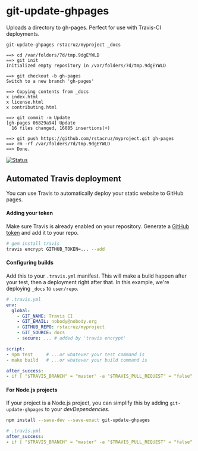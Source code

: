 # git-update-ghpages

Uploads a directory to gh-pages. Perfect for use with Travis-CI deployments.

```
git-update-ghpages rstacruz/myproject _docs
```

```
==> cd /var/folders/7d/tmp.9dgEYWLD
==> git init
Initialized empty repository in /var/folders/7d/tmp.9dgEYWLD

==> git checkout -b gh-pages
Switch to a new branch 'gh-pages'

==> Copying contents from _docs
x index.html
x license.html
x contributing.html

==> git commit -m Update
[gh-pages 06829a94] Update
  16 files changed, 16085 insertions(+)

==> git push https://github.com/rstacruz/myproject.git gh-pages
==> rm -rf /var/folders/7d/tmp.9dgEYWLD
==> Done.
```

[![Status](https://travis-ci.org/user/repo.svg?branch=master)](https://travis-ci.org/user/repo "See test builds")

## Automated Travis deployment

You can use Travis to automatically deploy your static website to GitHub pages.

#### Adding your token

Make sure Travis is already enabled on your repository. Generate a [GitHub token](https://github.com/settings/tokens/new) and add it to your repo.

```sh
# gem install travis
travis encrypt GITHUB_TOKEN=... --add
```

#### Configuring builds

Add this to your `.travis.yml` manifest. This will make a build happen after your test, then a deployment right after that. In this example, we're deploying `_docs` to `user/repo`.

```yaml
# .travis.yml
env:
  global:
    - GIT_NAME: Travis CI
    - GIT_EMAIL: nobody@nobody.org
    - GITHUB_REPO: rstacruz/myproject
    - GIT_SOURCE: docs
    - secure: ... # added by 'travis encrypt'

script:
- npm test     # ...or whatever your test command is
- make build   # ...or whatever your build command is

after_success:
- if [ "$TRAVIS_BRANCH" = "master" -a "$TRAVIS_PULL_REQUEST" = "false" ]; then npm install git-update-ghpages && ./node_modules/.bin/git-update-ghpages -e; fi
```

#### For Node.js projects

If your project is a Node.js project, you can simplify this by adding `git-update-ghpages` to your *devDependencies*.

```sh
npm install --save-dev --save-exact git-update-ghpages
```

```yaml
# .travis.yml
after_success:
- if [ "$TRAVIS_BRANCH" = "master" -a "$TRAVIS_PULL_REQUEST" = "false" ]; then ./node_modules/.bin/git-update-ghpages -e; fi
```
